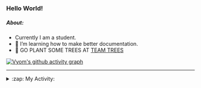 ### Hello World!

##### About:
- Currently I am a student.
- 🌱 I’m learning how to make better documentation.
- 🌱 GO PLANT SOME TREES AT [TEAM TREES](https://teamtrees.org/)

[![Vyom's github activity graph](https://activity-graph.herokuapp.com/graph?username=Vyvy-vi)](https://github.com/ashutosh00710/github-readme-activity-graph)

---
<details>
  <summary>:zap: My Activity:</summary>
  
<!--START_SECTION:waka-->
![Code Time](http://img.shields.io/badge/Code%20Time-984%20hrs%2016%20mins-blue)

**I'm a Night 🦉** 

```text
🌞 Morning    96 commits     ███░░░░░░░░░░░░░░░░░░░░░░   13.45% 
🌆 Daytime    176 commits    ██████░░░░░░░░░░░░░░░░░░░   24.65% 
🌃 Evening    234 commits    ████████░░░░░░░░░░░░░░░░░   32.77% 
🌙 Night      208 commits    ███████░░░░░░░░░░░░░░░░░░   29.13%

```
📅 **I'm Most Productive on Sunday** 

```text
Monday       102 commits    ███░░░░░░░░░░░░░░░░░░░░░░   14.29% 
Tuesday      115 commits    ████░░░░░░░░░░░░░░░░░░░░░   16.11% 
Wednesday    88 commits     ███░░░░░░░░░░░░░░░░░░░░░░   12.32% 
Thursday     105 commits    ███░░░░░░░░░░░░░░░░░░░░░░   14.71% 
Friday       109 commits    ███░░░░░░░░░░░░░░░░░░░░░░   15.27% 
Saturday     78 commits     ██░░░░░░░░░░░░░░░░░░░░░░░   10.92% 
Sunday       117 commits    ████░░░░░░░░░░░░░░░░░░░░░   16.39%

```


📊 **This Week I Spent My Time On** 

```text
🔥 Editors: 
VS Code                  3 hrs 30 mins       █████████████████████████   100.0%

🐱‍💻 Projects: 
advent-of-code-2022      1 hr 30 mins        ██████████░░░░░░░░░░░░░░░   42.75% 
discord-bot              1 hr 16 mins        █████████░░░░░░░░░░░░░░░░   36.43% 
CSF                      38 mins             ████░░░░░░░░░░░░░░░░░░░░░   18.45% 
file-utils               4 mins              ░░░░░░░░░░░░░░░░░░░░░░░░░   2.37%

```


 Last Updated on 05/12/2022 18:04:45 UTC
<!--END_SECTION:waka-->
</details>
